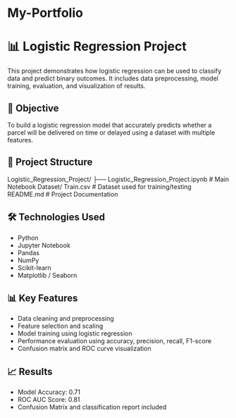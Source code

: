 # My-Portfolio
# 📊 Logistic Regression Project

This project demonstrates how logistic regression can be used to classify data and predict binary outcomes. It includes data preprocessing, model training, evaluation, and visualization of results.

## 🧠 Objective

To build a logistic regression model that accurately predicts whether a parcel will be delivered on time or delayed using a dataset with multiple features.

## 📁 Project Structure
Logistic_Regression_Project/ ├── Logistic_Regression_Project.ipynb #  Main Notebook
 Dataset/ Train.csv              # Dataset used for training/testing
    README.md    # Project Documentation
    
## 🛠️ Technologies Used

- Python
- Jupyter Notebook
- Pandas
- NumPy
- Scikit-learn
- Matplotlib / Seaborn

## 📊 Key Features

- Data cleaning and preprocessing
- Feature selection and scaling
- Model training using logistic regression
- Performance evaluation using accuracy, precision, recall, F1-score
- Confusion matrix and ROC curve visualization

## 📈 Results

- Model Accuracy: 0.71
- ROC AUC Score: 0.81
- Confusion Matrix and classification report included

